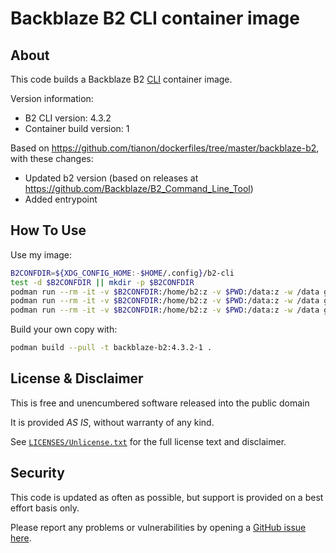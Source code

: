 # Backblaze B2 CLI container image

## About

This code builds a Backblaze B2 [CLI](https://www.backblaze.com/b2/docs/quick_command_line.html) container image.

Version information:

- B2 CLI version: 4.3.2
- Container build version: 1

Based on <https://github.com/tianon/dockerfiles/tree/master/backblaze-b2>, with these changes:

- Updated b2 version (based on releases at <https://github.com/Backblaze/B2_Command_Line_Tool>)
- Added entrypoint

## How To Use

Use my image:

```sh
B2CONFDIR=${XDG_CONFIG_HOME:-$HOME/.config}/b2-cli
test -d $B2CONFDIR || mkdir -p $B2CONFDIR
podman run --rm -it -v $B2CONFDIR:/home/b2:z -v $PWD:/data:z -w /data ghcr.io/clifford2/backblaze-b2:4.3.2-1 account authorize
podman run --rm -it -v $B2CONFDIR:/home/b2:z -v $PWD:/data:z -w /data ghcr.io/clifford2/backblaze-b2:4.3.2-1 bucket list
podman run --rm -it -v $B2CONFDIR:/home/b2:z -v $PWD:/data:z -w /data ghcr.io/clifford2/backblaze-b2:4.3.2-1 <command>
```

Build your own copy with:

```sh
podman build --pull -t backblaze-b2:4.3.2-1 .
```

## License & Disclaimer

This is free and unencumbered software released into the public domain

It is provided *AS IS*, without warranty of any kind.

See [`LICENSES/Unlicense.txt`](LICENSES/Unlicense.txt) for the full license text and disclaimer.

## Security

This code is updated as often as possible, but support is provided on a best effort basis only.

Please report any problems or vulnerabilities by opening a [GitHub issue here](https://github.com/clifford2/backblaze-b2-docker/issues).
